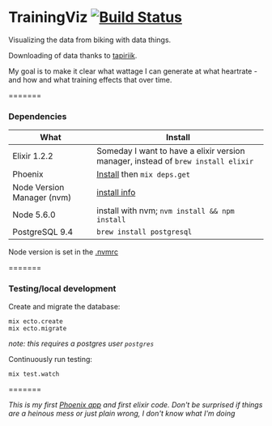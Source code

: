# TrainingViz [![Build Status](https://travis-ci.org/sethherr/training_viz.svg?branch=master)](https://travis-ci.org/sethherr/training_viz)

Visualizing the data from biking with data things.

Downloading of data thanks to [tapiriik](https://tapiriik.com).

My goal is to make it clear what wattage I can generate at what heartrate - and how and what training effects that over time.

=======

### Dependencies

| What            | Install             |
| --------------- | -------------------------- |
| Elixir 1.2.2    | Someday I want to have a elixir version manager, instead of `brew install elixir`  |
| Phoenix         | [Install](http://www.phoenixframework.org/docs/installation) then `mix deps.get` |
| Node Version Manager (nvm) | [install info](https://github.com/creationix/nvm) |
| Node 5.6.0 | install with nvm; `nvm install && npm install` |
| PostgreSQL 9.4  | `brew install postgresql` |

Node version is set in the [.nvmrc](/.nvmrc)

=======

### Testing/local development

Create and migrate the database:

    mix ecto.create
    mix ecto.migrate

*note: this requires a postgres user `postgres`*

<!--
$ psql postgres
postgres=# CREATE USER postgres LOGIN CREATEDB;
postgres=# \du
-->

Continuously run testing:

    mix test.watch
    

=======

*This is my first [Phoenix app](http://www.phoenixframework.org/) and first elixir code. Don't be surprised if things are a heinous mess or just plain wrong, I don't know what I'm doing*